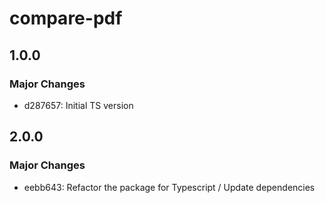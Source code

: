 # compare-pdf

## 1.0.0

### Major Changes

- d287657: Initial TS version

## 2.0.0

### Major Changes

- eebb643: Refactor the package for Typescript / Update dependencies
